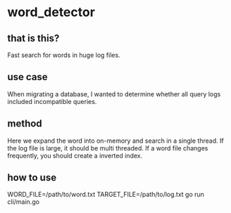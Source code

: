 # word_detector

## that is this?

Fast search for words in huge log files.

## use case

When migrating a database, I wanted to determine whether all query logs included incompatible queries. 

## method

Here we expand the word into on-memory and search in a single thread.
If the log file is large, it should be multi threaded.
If a word file changes frequently, you should create a inverted index.


## how to use 

WORD_FILE=/path/to/word.txt TARGET_FILE=/path/to/log.txt go run cli/main.go
